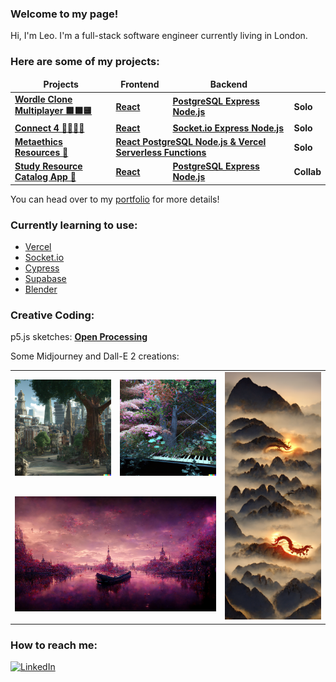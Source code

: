### Welcome to my page!

Hi, I'm Leo. I'm a full-stack software engineer currently living in London. 

### Here are some of my projects:
<table>
  <thead align="center">
    <tr border: none;>
      <td><b>Projects</b></td>
      <td><b>Frontend</b></td>
      <td><b>Backend</b></td>
      <td><b></b></td>
    </tr>
  </thead>
  <tbody>
    <tr>
      <td><a href="https://wordle-clone-multiplayer.netlify.app/"><b>Wordle Clone Multiplayer 🟩⬛🟨</b></a></td>
      <td><a href="https://github.com/leo-mj/wordle-guess-marker"><b>React</b></a></td>
      <td><a href="https://github.com/leo-mj/wordle-platform-backend"><b>PostgreSQL Express Node.js</b></a></td>
      <td><b>Solo</b></td>
    </tr>
    <tr>
      <td><a href="https://connect-2-connect-4.netlify.app/"><b>Connect 4 🔵🔴🔴🔵</b></a></td>
      <td><a href="https://github.com/leo-mj/connect-four-frontend"><b>React</b></a></td>
      <td><a href="https://github.com/leo-mj/connect-four-backend"><b>Socket.io Express Node.js</b></a></td>
      <td><b>Solo</b></td>
    </tr>
    <tr>
      <td><a href="https://metaethics-resources.vercel.app/"><b>Metaethics Resources 🤔<b></a></td>
      <td colspan="2"><a href="https://github.com/leo-mj/metaethics-resources"><b>React PostgreSQL Node.js & Vercel Serverless Functions</b></a></td>
      <td><b>Solo</b></td>
    </tr>
    <tr>
      <td><a href="https://c5c1-frontend.netlify.app/"><b>Study Resource Catalog App 📖<b></a></td>
      <td><a href="https://github.com/Wilrosmi/C5C1-frontend"><b>React</b></a></td>
      <td><a href="https://github.com/Wilrosmi/C5C1-backend"><b>PostgreSQL Express Node.js</b></a></td>
      <td><b>Collab</b></td>
    </tr>
  </tbody>
</table>
<p>You can head over to my <a href="https://leo-mj.notion.site/Leo-s-Portfolio-6e82a956f6b748cbb7e6e7e3eac26dee">portfolio</a> for more details!</p>

### Currently learning to use:
<ul>
  <li>
    <a href="https://vercel.com/">Vercel</a>
  </li>
  <li> 
    <a href="https://socket.io/">Socket.io</a>
  </li>
  <li>
    <a href="https://www.cypress.io/">Cypress</a>
  </li>
  <li>
    <a href="https://supabase.com/">Supabase</a>
  </li>
  <li>
    <a href="https://www.blender.org/">Blender</a>
  </li>
</ul>

### Creative Coding:
<p>p5.js sketches: <a href="https://openprocessing.org/user/334096?view=sketches&o=12">
  <b>Open Processing</b>
</a></p>
<p>Some Midjourney and Dall-E 2 creations:</p>
<table>
  <tbody>
    <tr>
      <td><a href="https://openai.com/dall-e-2/"><img width="200" src="./london-ewoks-dall-e.png"></a></td>
      <td><a href="https://openai.com/dall-e-2/"><img width="200" src="./chopin1-dall-e.png"></a></td>
      <td rowspan="2"><a href="https://www.midjourney.com/home/"><img width="200" src="./white-dragon-mj.png"></a></td>
    </tr>
    <tr>
      <td align="center" colspan="2"><a href="https://www.midjourney.com/home/"><img width="400" src="./chopin-mj.png"></a></td>
    </tr>
  </tbody>
</table>

### How to reach me:
<a href="https://uk.linkedin.com/in/leomaedje/en" target="_blank"><img alt="LinkedIn" src="https://img.shields.io/badge/linkedin-%230077B5.svg?&style=for-the-badge&logo=linkedin&logoColor=white" /></a>
